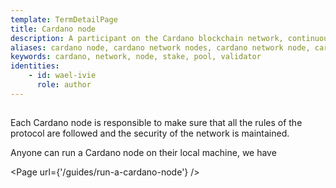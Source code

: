 ```yaml
---
template: TermDetailPage
title: Cardano node
description: A participant on the Cardano blockchain network, continuously making, sending, receiving, and validating blocks.
aliases: cardano node, cardano network nodes, cardano network node, cardano validator nodes, cardano mining nodes, cardano proof-of-stake nodes
keywords: cardano, network, node, stake, pool, validator
identities: 
    - id: wael-ivie
      role: author
---
```

##

Each Cardano node is responsible to make sure that all the rules of the protocol are followed and the security of the network is maintained.

Anyone can run a Cardano node on their local machine, we have 

<Page url={'/guides/run-a-cardano-node'} />